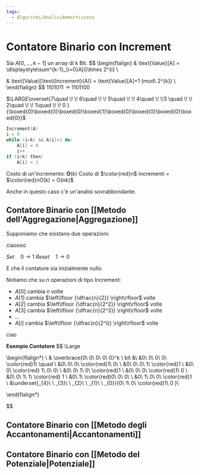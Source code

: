 ```yaml
---
tags:
  - Algoritmi/AnalisiAmmortizzata
---
```

# Contatore Binario con Increment

Sia $A[0,\dots ,k-1]$ un array di k Bit.
$$
\begin{flalign}
& \text{Value}[A] = \displaystyle\sum^{k-1}_{i=0}A[i]\times 2^{i} \\

& \text{Value}[\text{Increment}(A)] = \text{Value}[A]+1 (mod\ 2^{k}) \\
\end{flalign}
$$
1101011 $\to$ 1101100

$\LARGE\overset{7\quad \! \! 6\quad \! \! 5\quad \! \! 4\quad \! \!3 \quad \! \! 2\quad \! \! 1\quad \! \! 0 }{\boxed{0}\boxed{0}\boxed{0}\boxed{1}\boxed{0}\boxed{0}\boxed{0}\boxed{0}}$

```c
Increment(A)
i = 0
while (i<k) && A[i]=1 do:
	A[i] = 0
	i++
if (i<k) then:
	A[i] = 1
```

Costo di un'incremento: $\mathbf{O}(k)$
Costo di $\color{red}n$ incrementi = $\color{red}nO(k) = O(nk)$

Anche in questo caso c'è un'analisi sovrabbondante.

## Contatore Binario con [[Metodo dell'Aggregazione|Aggregazione]]

Supponiamo che esistano due operazioni:

ciaoooo

$Set \quad 0 \longrightarrow 1$
$Reset \quad 1 \longrightarrow 0$

E che il contatore sia inizialmente nullo.

Notiamo che su $n$ operazioni di tipo $\text{Increment}$:
- $A[0]$ cambia $n$ volte
- $A[1]$ cambia $\left\lfloor {\dfrac{n}{2}} \right\rfloor$ volte
- $A[2]$ cambia $\left\lfloor {\dfrac{n}{2^2}} \right\rfloor$ volte
- $A[3]$ cambia $\left\lfloor {\dfrac{n}{2^3}} \right\rfloor$ volte
- ...
- $A[i]$ cambia $\left\lfloor {\dfrac{n}{2^i}} \right\rfloor$ volte

ciao

**Esempio Contatore**
$$ \Large

\begin{flalign*} \\
& \overbrace{0\ 0\ 0\ 0\ 0}^k \ bit &\\
&0\ 0\ 0\ 0\ \color{red}1\ \quad \\
&0\ 0\ 0\ \color{red}1\ 0\ \\
&0\ 0\ 0\ 1\ \color{red}1 \\
&0\ 0\ \color{red} 1\ 0\ 0\ \\
&0\ 0\ 1\ 0\ \color{red}1 \\
&0\ 0\ 0\ \color{red}1\ 0 \\
&0\ 0\ 1\ 1\ \color{red} 1 \\
&0\ 1\ \color{red}0\ 0\ 0\ \\
&0\ 1\ 0\ 0\ \color{red}1 \\
&\underset{_{4}\ \ _{3}\ \ _{2}\ \ _{1}\ \ _{0}}{0\ 1\ 0\ \color{red}1\ 0 }\\

\end{flalign*}

$$


## Contatore Binario con [[Metodo degli Accantonamenti|Accantonamenti]]

## Contatore Binario con [[Metodo del Potenziale|Potenziale]]
